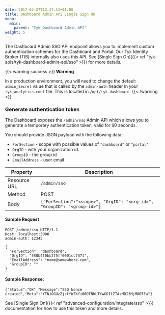 ```yaml
---
date: 2017-03-27T12:47:13+01:00
title: Dashboard Admin API Single Sign On
menu:
  main:
    parent: "Tyk Dashboard Admin API"
weight: 5
---
```


The Dashboard Admin SSO API endpoint allows you to implement custom authentication schemes for the Dashboard and Portal. Our Tyk Identity Broker (TIB) internally also uses this API. See [Single Sign On]({{< ref "tyk-apis/tyk-dashboard-admin-api/sso" >}}) for more details.

{{< warning success >}}
**Warning**

In a production environment, you will need to change the default `admin_Secret` value that is called by the `admin-auth` header in your `tyk_analytics.conf` file. This is located in `/opt/tyk-dashboard`.
{{< /warning >}}

### Generate authentication token

The Dashboard exposes the `/admin/sso` Admin API which allows you to generate a temporary authentication token, valid for 60 seconds.

You should provide JSON payload with the following data:

- `ForSection` - scope with possible values of `"dashboard"` or `"portal"`
- `OrgID` - with your organization id.
- `GroupID` - the group id
- `EmailAddress` - user email

| **Property** | **Description**                                                          |
| ------------ | ------------------------------------------------------------------------ |
| Resource URL | `/admin/sso`                                                             |
| Method       | POST                                                                     |
| Body         | `{"ForSection":"<scope>", "OrgID": "<org-id>", "GroupID": "<group-id>"}` |

#### Sample Request

```{.copyWrapper}
POST /admin/sso HTTP/1.1
Host: localhost:3000
admin-auth: 12345

{
  "ForSection": "dashboard",
  "OrgID": "588b4f0bb275ff0001cc7471",
  "EmailAddress": "name@somewhere.com",
  "GroupID": ""
}
```

#### Sample Response:

```{.copyWrapper}
{"Status":"OK","Message":"SSO Nonce created","Meta":"YTNiOGUzZjctYWZkYi00OTNhLTYwODItZTAzMDI3MjM0OTEw"}
```

See [Single Sign On]({{< ref "advanced-configuration/integrate/sso" >}}) documentation for how to use this token and more details.
